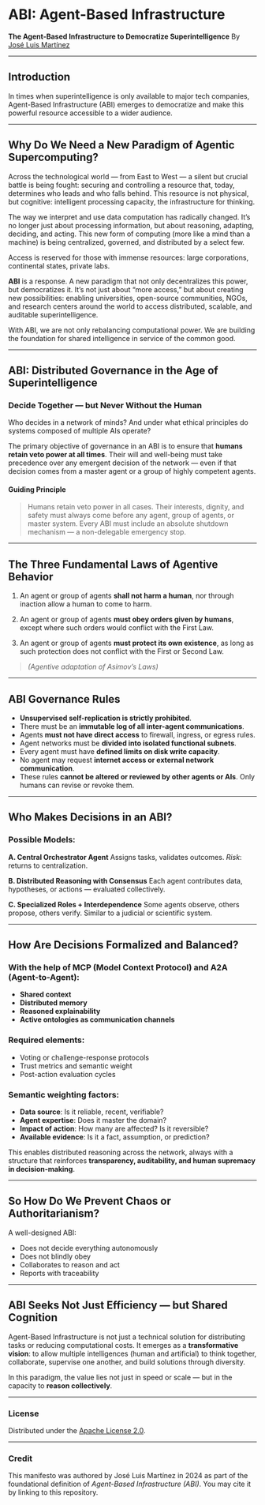 # ABI: Agent-Based Infrastructure

**The Agent-Based Infrastructure to Democratize Superintelligence**
By [José Luis Martínez](https://github.com/tu-usuario)

---

## Introduction

In times when superintelligence is only available to major tech companies, Agent-Based Infrastructure (ABI) emerges to democratize and make this powerful resource accessible to a wider audience.

---

## Why Do We Need a New Paradigm of Agentic Supercomputing?

Across the technological world — from East to West — a silent but crucial battle is being fought: securing and controlling a resource that, today, determines who leads and who falls behind. This resource is not physical, but cognitive: intelligent processing capacity, the infrastructure for thinking.

The way we interpret and use data computation has radically changed. It’s no longer just about processing information, but about reasoning, adapting, deciding, and acting. This new form of computing (more like a mind than a machine) is being centralized, governed, and distributed by a select few.

Access is reserved for those with immense resources: large corporations, continental states, private labs.

**ABI** is a response. A new paradigm that not only decentralizes this power, but democratizes it. It’s not just about “more access,” but about creating new possibilities: enabling universities, open-source communities, NGOs, and research centers around the world to access distributed, scalable, and auditable superintelligence.

With ABI, we are not only rebalancing computational power. We are building the foundation for shared intelligence in service of the common good.

---

## ABI: Distributed Governance in the Age of Superintelligence

### Decide Together — but Never Without the Human

Who decides in a network of minds? And under what ethical principles do systems composed of multiple AIs operate?

The primary objective of governance in an ABI is to ensure that **humans retain veto power at all times**. Their will and well-being must take precedence over any emergent decision of the network — even if that decision comes from a master agent or a group of highly competent agents.

#### Guiding Principle

> Humans retain veto power in all cases. Their interests, dignity, and safety must always come before any agent, group of agents, or master system. Every ABI must include an absolute shutdown mechanism — a non-delegable emergency stop.

---

## The Three Fundamental Laws of Agentive Behavior

1. An agent or group of agents **shall not harm a human**, nor through inaction allow a human to come to harm.

2. An agent or group of agents **must obey orders given by humans**, except where such orders would conflict with the First Law.

3. An agent or group of agents **must protect its own existence**, as long as such protection does not conflict with the First or Second Law.

> *(Agentive adaptation of Asimov’s Laws)*

---

## ABI Governance Rules

* **Unsupervised self-replication is strictly prohibited**.
* There must be an **immutable log of all inter-agent communications**.
* Agents **must not have direct access** to firewall, ingress, or egress rules.
* Agent networks must be **divided into isolated functional subnets**.
* Every agent must have **defined limits on disk write capacity**.
* No agent may request **internet access or external network communication**.
* These rules **cannot be altered or reviewed by other agents or AIs**. Only humans can revise or revoke them.

---

## Who Makes Decisions in an ABI?

### Possible Models:

**A. Central Orchestrator Agent**
Assigns tasks, validates outcomes.
*Risk*: returns to centralization.

**B. Distributed Reasoning with Consensus**
Each agent contributes data, hypotheses, or actions — evaluated collectively.

**C. Specialized Roles + Interdependence**
Some agents observe, others propose, others verify.
Similar to a judicial or scientific system.

---

## How Are Decisions Formalized and Balanced?

### With the help of MCP (Model Context Protocol) and A2A (Agent-to-Agent):

* **Shared context**
* **Distributed memory**
* **Reasoned explainability**
* **Active ontologies as communication channels**

### Required elements:

* Voting or challenge-response protocols
* Trust metrics and semantic weight
* Post-action evaluation cycles

### Semantic weighting factors:

* **Data source**: Is it reliable, recent, verifiable?
* **Agent expertise**: Does it master the domain?
* **Impact of action**: How many are affected? Is it reversible?
* **Available evidence**: Is it a fact, assumption, or prediction?

This enables distributed reasoning across the network, always with a structure that reinforces **transparency, auditability, and human supremacy in decision-making**.

---

## So How Do We Prevent Chaos or Authoritarianism?

A well-designed ABI:

* Does not decide everything autonomously
* Does not blindly obey
* Collaborates to reason and act
* Reports with traceability

---

## ABI Seeks Not Just Efficiency — but Shared Cognition

Agent-Based Infrastructure is not just a technical solution for distributing tasks or reducing computational costs. It emerges as a **transformative vision**: to allow multiple intelligences (human and artificial) to think together, collaborate, supervise one another, and build solutions through diversity.

In this paradigm, the value lies not just in speed or scale — but in the capacity to **reason collectively**.

---

### License

Distributed under the [Apache License 2.0](https://www.apache.org/licenses/LICENSE-2.0).

---

### Credit

This manifesto was authored by José Luis Martínez in 2024 as part of the foundational definition of *Agent-Based Infrastructure (ABI)*. You may cite it by linking to this repository.

